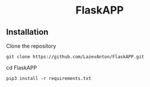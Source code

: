 <h1 align="center">FlaskAPP</h1>
<p align="center">

## Installation

Clone the repository
```commandline
git clone https://github.com/LazevAnton/FlaskAPP.git
```
cd FlaskAPP
```commandline
pip3 install -r requirements.txt
```
